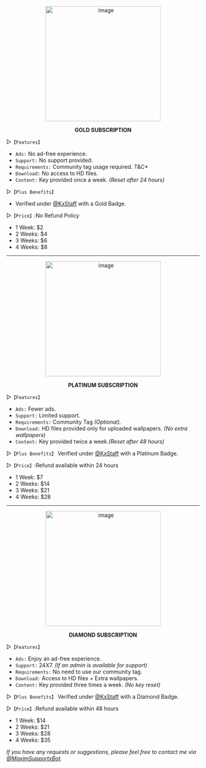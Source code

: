 <div align="center">
  
  [<img width="300" alt="image" src="https://telegra.ph/file/274d3e2fba5c8c0394164.jpg">](https://telegram.me/MaximXRobot) 
  
**GOLD SUBSCRIPTION** </div>

▷`【Features】`
- `Ads:` No ad-free experience.
- `Support:` No support provided.
- `Requirements:` Community tag usage required. T&C*
- `Download:` No access to HD files.
- `Content:` Key provided once a week. *(Reset after 24 hours)*

▷`【Plus Benefits】`
- Verified under [@KxStaff](https://telegram.me/KxStaff) with a Gold Badge.

▷`【Price】`:No Refund Policy
- 1 Week: $2
- 2 Weeks: $4
- 3 Weeks: $6
- 4 Weeks: $8
 
---

<div align="center">
  
  [<img width="300" alt="image" src="https://telegra.ph/file/5997635169576e5e371bc.jpg">](https://telegram.me/MaximXRobot)
  
**PLATINUM SUBSCRIPTION** </div>

▷`【Features】`
- `Ads:` Fewer ads.
- `Support:` Limited support.
- `Requirements:` Community Tag *(Optional).*
- `Download:` HD files provided only for uploaded wallpapers. *(No extra wallpapers)*
- `Content:` Key provided twice a week.*(Reset after 48 hours)*

▷`【Plus Benefits】`
Verified under [@KxStaff](https://telegram.me/KxStaff) with a Platinum Badge.

▷`【Price】`:Refund available within 24 hours
- 1 Week: $7
- 2 Weeks: $14
- 3 Weeks: $21
- 4 Weeks: $28

---

<div align="center">
  
  [<img width="300" alt="image" src="https://telegra.ph/file/9d2b6458c9d2955714a91.jpg">](https://telegram.me/MaximXRobot) 

**DIAMOND SUBSCRIPTION** </div>

▷`【Features】`
- `Ads:` Enjoy an ad-free experience.
- `Support:` 24X7. *(If an admin is available for support)*
- `Requirements:` No need to use our community tag.
- `Download:` Access to HD files + Extra wallpapers.
- `Content:` Key provided three times a week. *(No key reset)*

▷`【Plus Benefits】`
Verified under [@KxStaff](https://telegram.me/KxStaff) with a Diamond Badge.

▷`【Price】`:Refund available within 48 hours
- 1 Week: $14
- 2 Weeks: $21
- 3 Weeks: $28
- 4 Weeks: $35

*If you have any requests or suggestions, please feel free to contact me via [@MaximSupportxBot](https://telegram.me/MaximSupportxBot).*

